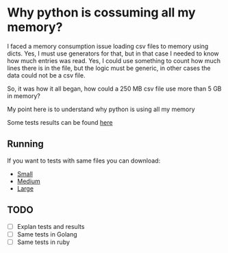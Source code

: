 # Why python is cossuming all my memory?


I faced a memory consumption issue loading csv files to memory using dicts.
Yes, I must use generators for that, but in that case I needed to know how much entries was read.
Yes, I could use something to count how much lines there is in the file, but the logic must be generic, in other cases the data could not be a csv file.

So, it was how it all began, how could a 250 MB csv file use more than 5 GB in memory?

My point here is to understand why python is using all my memory


Some tests results can be found [here](results.md)



## Running

If you want to tests with same files you can download:

- [Small](https://www.dropbox.com/s/za7cj025seknafh/small.txt.zip?dl=0)
- [Medium](https://www.dropbox.com/s/awf5vqa89o7erv4/medium.txt.zip?dl=0)
- [Large](https://www.dropbox.com/s/51gkyvgf16xpn4k/large.txt.zip?dl=0)



## TODO

- [ ] Explan tests and results
- [ ] Same tests in Golang
- [ ] Same tests in ruby
